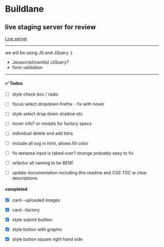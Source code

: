 # Buildlane

## live staging server for review
[Live server](https://priceless-mayer-6b4cb7.netlify.app/)

---

we will be using JS and JQuery :)

- Javascript(vanilla) /JQuery? 
- form validation

---
#### :white_check_mark: Todos

- [ ] style check box / radio
- [ ] focus select dropdown firefox - fix with hover
- [ ] style select drop down shadow etc
- [ ] hover info? or modals for factory specs
- [ ] individual delete and add btns

- [ ] include all svg in html, allows fill color 
- [ ] fix textarea input is tabed over? strange probably easy to fix
- [ ] refactor all naming to be BEM! 
- [ ] update documentation including this readme and CSS TOC w clear descriptions

#### completed 
- [x] card--uploaded images
- [x] card--factory
- [x] style submit buttton
- [x] style button with graphic
- [x] style button square right hand side



